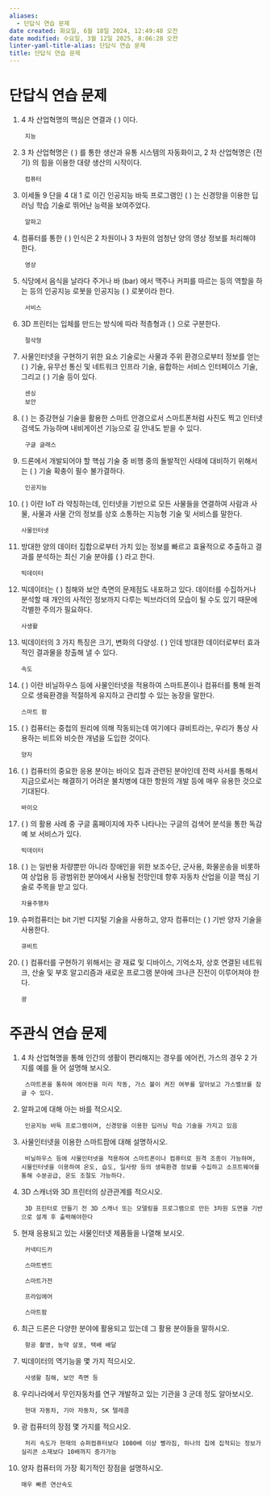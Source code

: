 ```yaml
---
aliases:
  - 단답식 연습 문제
date created: 화요일, 6월 18일 2024, 12:49:48 오전
date modified: 수요일, 3월 12일 2025, 8:06:28 오전
linter-yaml-title-alias: 단답식 연습 문제
title: 단답식 연습 문제
---
```


# 단답식 연습 문제

1. 4 차 산업혁명의 핵심은 연결과 ( ) 이다.

		지능

2. 3 차 산업혁명은 ( ) 를 통한 생산과 유통 시스템의 자동화이고, 2 차 산업혁명은 (전기) 의 힘을 이용한 대량 생산의 시작이다.

		컴퓨터
3. 이세돌 9 단을 4 대 1 로 이긴 인공지능 바둑 프로그램인 ( ) 는 신경망을 이용한 딥러닝 학습 기술로 뛰어난 능력을 보여주었다.

		알파고
4. 컴퓨터를 통한 ( ) 인식은 2 차원이나 3 차원의 엄청난 양의 영상 정보를 처리해야 한다.

		영상
5. 식당에서 음식을 날라다 주거나 바 (bar) 에서 맥주나 커피를 따르는 등의 역할을 하는 등의 인공지능 로봇을 인공지능 ( ) 로봇이라 한다.

		서비스
6. 3D 프린터는 입체를 만드는 방식에 따라 적층형과 ( ) 으로 구분한다.

		절삭형
7. 사물인터넷을 구현하기 위한 요소 기술로는 사물과 주위 환경으로부터 정보를 얻는 ( ) 기술, 유무선 통신 및 네트워크 인프라 기술, 융합하는 서비스 인터페이스 기술, 그리고 ( ) 기술 등이 있다.

		센싱
		보안
8. ( ) 는 증강현실 기술을 활용한 스마트 안경으로서 스마트폰처럼 사진도 찍고 인터넷 검색도 가능하며 내비게이션 기능으로 길 안내도 받을 수 있다.

		구글 글래스
9. 드론에서 개발되어야 할 핵심 기술 중 비행 중의 돌발적인 사태에 대비하기 위해서는 ( ) 기술 확충이 필수 불가결하다.

		인공지능
10. ( ) 이란 IoT 라 약칭하는데, 인터넷을 기반으로 모든 사물들을 연결하여 사람과 사물, 사물과 사물 간의 정보를 상호 소통하는 지능형 기술 및 서비스를 말한다.

		사물인터넷
11. 방대한 양의 데이터 집합으로부터 가치 있는 정보를 빠르고 효율적으로 추출하고 결과를 분석하는 최신 기술 분야를 ( ) 라고 한다.

		빅데이터
12. 빅데이터는 ( ) 침해와 보안 측면의 문제점도 내포하고 있다. 데이터를 수집하거나 분석할 때 개인의 사적인 정보까지 다루는 빅브라더의 모습이 될 수도 있기 때문에 각별한 주의가 필요하다.

		사생활
13. 빅데이터의 3 가지 특징은 크기, 변화의 다양성. ( ) 인데 방대한 데이터로부터 효과적인 결과물을 창출해 낼 수 있다.

		속도
14. ( ) 이란 비닐하우스 등에 사물인터넷을 적용하여 스마트폰이나 컴퓨터를 통해 원격으로 생육환경을 적절하게 유지하고 관리할 수 있는 농장을 말한다.

		스마트 팜
15. ( ) 컴퓨터는 중첩의 원리에 의해 작동되는데 여기에다 큐비트라는, 우리가 통상 사용하는 비트와 비슷한 개념을 도입한 것이다.

		양자
16. ( ) 컴퓨터의 중요한 응용 분야는 바이오 칩과 관련된 분야인데 전력 사서를 통해서 지금으로서는 해결하기 어려운 불치병에 대한 항원의 개발 등에 매우 유용한 것으로 기대된다.

		바이오
17. ( ) 의 활용 사례 중 구글 홈페이지에 자주 나타나는 구글의 검색어 분석을 통한 독감 예 보 서비스가 있다.

		빅데이터
18. ( ) 는 일반용 차량뿐만 아니라 장애인을 위한 보조수단, 군사용, 화물운송을 비롯하여 상업용 등 광범위한 분야에서 사용될 전망인데 향후 자동차 산업을 이끌 핵심 기술로 주목을 받고 있다.

		자율주행차
19. 슈퍼컴퓨터는 bit 기반 디지털 기술을 사용하고, 양자 컴퓨터는 ( ) 기반 양자 기술을 사용한다.

		큐비트
20. ( ) 컴퓨터를 구현하기 위해서는 광 재료 및 디바이스, 기억소자, 상호 연결된 네트워크, 산술 및 부호 알고리즘과 새로운 프로그램 분야에 크나큰 진전이 이루어져야 한다.

		광

# 주관식 연습 문제

1. 4 차 산업혁명을 통해 인간의 생활이 편리해지는 경우를 에어컨, 가스의 경우 2 가지를 예를 들 어 설명해 보시오.

		스마트폰을 통하여 에어컨을 미리 작동, 가스 불이 켜진 여부를 알아보고 가스밸브를 잠글 수 있다.

2. 알파고에 대해 아는 바를 적으시오.

		인공지능 바둑 프로그램이며, 신경망을 이용한 딥러닝 학습 기술을 가지고 있음

3. 사물인터넷을 이용한 스마트팜에 대해 설명하시오.

		비닐하우스 등에 사물인터넷을 적용하여 스마트폰이나 컴퓨터로 원격 조종이 가능하며, 시물인터넷을 이용하여 온도, 습도, 일사량 등의 생육환경 정보를 수집하고 소프트웨어를 통해 수분공급, 온도 조절도 가능하다.

4. 3D 스캐너와 3D 프린터의 상관관계를 적으시오.

		3D 프린터로 만들기 전 3D 스캐너 또는 모델링을 프로그램으로 만든 3차원 도면을 기반으로 설계 후 출력해야한다

5. 현재 응용되고 있는 사물인터넷 제품들을 나열해 보시오.

		커넥티드카

		스마트밴드

		스마트가전

		프라임에어

		스마트팜

6. 최근 드론은 다양한 분야에 활용되고 있는데 그 활용 분야들을 말하시오.

		항공 촬영, 농약 살포, 택배 배달

7. 빅데이터의 역기능을 몇 가지 적으시오.

		사생활 침해, 보안 측면 등

8. 우리나라에서 무인자동차를 연구 개발하고 있는 기관을 3 군데 정도 알아보시오.

		현대 자동차, 기아 자동차, SK 텔레콤

9. 광 컴퓨터의 장점 몇 가지를 적으시오.

		처리 속도가 현재의 슈퍼컴퓨터보다 1000배 이상 빨라짐, 하나의 칩에 집적되는 정보가 실리콘 소재보다 10배까지 증가가능

10. 양자 컴퓨터의 가장 획기적인 장점을 설명하시오.

		매우 빠른 연산속도
